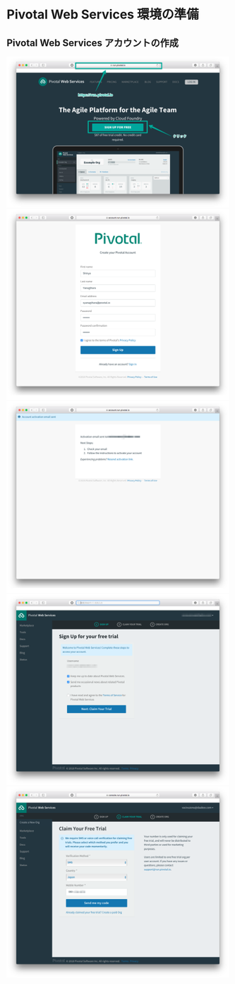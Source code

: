 # Pivotal Web Services 環境の準備

## Pivotal Web Services アカウントの作成

![](images/pws.png)
![](images/pws-account-info.png)
![](images/pws-verification.png)
![](images/pws-trial.png)
![](images/pws-sms-auth.png)
